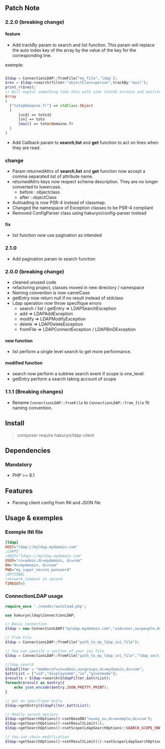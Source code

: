 ## Patch Note

### 2.2.0 (breaking change)

#### feature

- Add trackBy param to search and list function. This param will replace the auto index key of the array by the value of the key for the corresponding line.

exemple:
```PHP

$ldap = ConnectionLDAP::fromFile("my_file",'ldap');
$res = $ldap->search(filter:"objectClass=person",trackBy:"mail");
print_r($res);
// Will ouptut something like this with uid= toto32 sn=toto and mail=toto@domaine.fr
Array
(
  ["toto@domaine.fr"] => stdClass Object
  (
      [uid] => toto32
      [sn] => toto
      [mail] => toto@domaine.fr
  ) 
)

``` 
- Add Callback param to **search**,**list** and **get** function to act on lines when they are read.


### change

- Param returnedAttrs of **search**,**list** and **get** function now accept a comma separated list of attribute name.
- returnedAttrs keys now respect schema description. They are no longer converted to lowercase.
  - before : objectclass
  - after : objectClass
- Autloading is now PSR-4 instead of classmap.
- Changed the namespace of Exception classes to be PSR-4 compliant
- Removed ConfigParser class using hakuryo/config-parser instead

#### fix

- list function now use pagination as intended

### 2.1.0

- Add pagination param to search function

### 2.0.0 (breaking change)

- cleaned unused code
- refactoring project, classes moved in new directory / namespace 
- Naming convention is now camelCase
- getEntry now return null if no result instead of stdclass
- Ldap operation now throw specifique errors
  - search / list / getEntry => LDAPSearchException
  - add => LDAPAddException
  - modify => LDAPModifyException
  - delete => LDAPDeleteException
  - fromFile => LDAPConnectException / LDAPBinDException

#### new function

- list perform a single level search to get more performance.

#### modified function

- search now perform a subtree search event if scope is one_level.
- getEntry perform a search taking account of scope

### 1.1.1 (Breaking changes)

- Rename `ConnectionLDAP::fromFile` to `ConnectionLDAP::from_file` fit naming convention.

## Install

> composer require hakuryo/ldap-client

## Dependencies

### Mandatory

- PHP >= 8.1

## Features
- Parsing client config from INI and JSON file

## Usage & exemples

### Exemple INI file
```INI
[ldap]
HOST="ldap://myldap.mydomain.com"
;LDAPS
;HOST="ldaps://myldap.mydomain.com"
USER="cn=admin,dc=mydomain, dc=com"
DN="dc=mydomain, dc=com"
PWD="my_super_secure_password"
;OPTIONAL
;network_timeout in second
TIMEOUT=5
```

### ConnectionLDAP usage

```PHP
require_once './vendor/autoload.php';

use hakuryo\ldap\ConnectionLDAP;

// Basic connection 
$ldap = new ConnectionLDAP("myldap.mydomain.com","uid=user,ou=people,dc=mydomain,dc=com")

// From File
$ldap = ConnectionLDAP::fromFile("path_to_my_ldap_ini_file");

// You can specify a section of your ini file
$ldap = ConnectionLDAP::fromFile("path_to_my_ldap_ini_file","ldap_section");

//ldap_search
$ldapFilter = "memberof=cn=admin,ou=groups,dc=mydomain,dc=com";
$attrList = ["uid","displayname","sn","givenname"];
$results = $ldap->search($ldapFilter,$attrList);
foreach($result as $entry){
    echo json_encode($entry,JSON_PRETTY_PRINT);
}

// get an specifique entry
$ldap->getEntry($ldapFilter,$attrList);

// Modify serach_options
$ldap->getSearchOptions()->setBaseDN("ou=my_ou,dc=exemple,dc=com");
$ldap->getSearchOptions()->setResultLimit(1);
$ldap->getSearchOptions()->setScope(LdapSearchOptions::SEARCH_SCOPE_ONE_LEVEL);

// You can chain modification
$ldap->getSearchOptions()->setResultLimit(1)->setScope(LdapSearchOptions::SEARCH_SCOPE_ONE_LEVEL);

```

